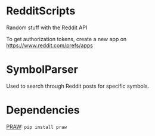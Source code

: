 # RedditScripts

Random stuff with the Reddit API

To get authorization tokens, create a new app on https://www.reddit.com/prefs/apps

# SymbolParser

Used to search through Reddit posts for specific symbols. 

# Dependencies

[PRAW](https://praw.readthedocs.io/en/latest/): `pip install praw`
